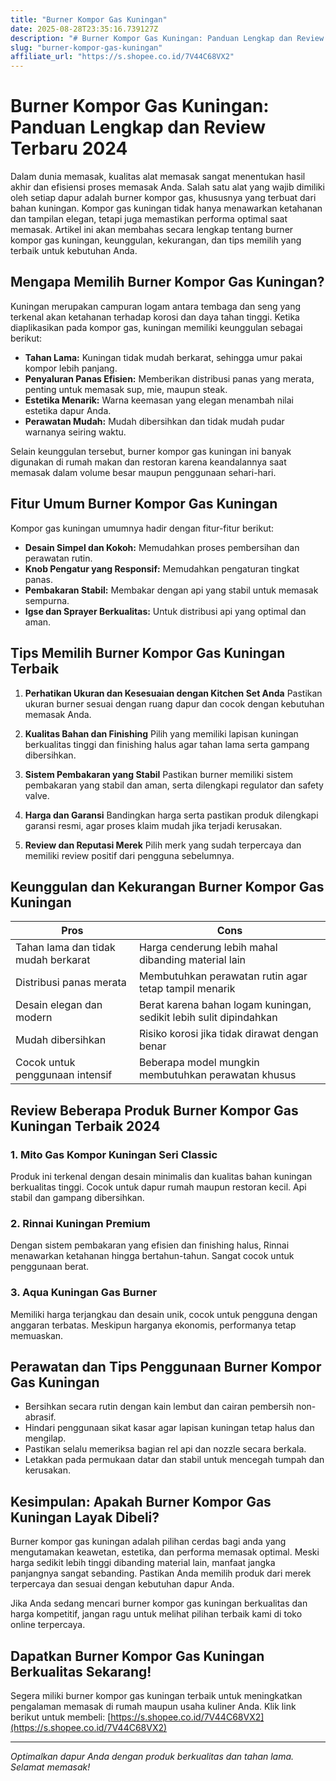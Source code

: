 ```yaml
---
title: "Burner Kompor Gas Kuningan"
date: 2025-08-28T23:35:16.739127Z
description: "# Burner Kompor Gas Kuningan: Panduan Lengkap dan Review Terbaru 2024..."
slug: "burner-kompor-gas-kuningan"
affiliate_url: "https://s.shopee.co.id/7V44C68VX2"
---
```

# Burner Kompor Gas Kuningan: Panduan Lengkap dan Review Terbaru 2024

Dalam dunia memasak, kualitas alat memasak sangat menentukan hasil akhir dan efisiensi proses memasak Anda. Salah satu alat yang wajib dimiliki oleh setiap dapur adalah burner kompor gas, khususnya yang terbuat dari bahan kuningan. Kompor gas kuningan tidak hanya menawarkan ketahanan dan tampilan elegan, tetapi juga memastikan performa optimal saat memasak. Artikel ini akan membahas secara lengkap tentang burner kompor gas kuningan, keunggulan, kekurangan, dan tips memilih yang terbaik untuk kebutuhan Anda.

## Mengapa Memilih Burner Kompor Gas Kuningan?

Kuningan merupakan campuran logam antara tembaga dan seng yang terkenal akan ketahanan terhadap korosi dan daya tahan tinggi. Ketika diaplikasikan pada kompor gas, kuningan memiliki keunggulan sebagai berikut:
- **Tahan Lama:** Kuningan tidak mudah berkarat, sehingga umur pakai kompor lebih panjang.
- **Penyaluran Panas Efisien:** Memberikan distribusi panas yang merata, penting untuk memasak sup, mie, maupun steak.
- **Estetika Menarik:** Warna keemasan yang elegan menambah nilai estetika dapur Anda.
- **Perawatan Mudah:** Mudah dibersihkan dan tidak mudah pudar warnanya seiring waktu.

Selain keunggulan tersebut, burner kompor gas kuningan ini banyak digunakan di rumah makan dan restoran karena keandalannya saat memasak dalam volume besar maupun penggunaan sehari-hari.

## Fitur Umum Burner Kompor Gas Kuningan

Kompor gas kuningan umumnya hadir dengan fitur-fitur berikut:
- **Desain Simpel dan Kokoh:** Memudahkan proses pembersihan dan perawatan rutin.
- **Knob Pengatur yang Responsif:** Memudahkan pengaturan tingkat panas.
- **Pembakaran Stabil:** Membakar dengan api yang stabil untuk memasak sempurna.
- **Igse dan Sprayer Berkualitas:** Untuk distribusi api yang optimal dan aman.

## Tips Memilih Burner Kompor Gas Kuningan Terbaik

1. **Perhatikan Ukuran dan Kesesuaian dengan Kitchen Set Anda**
   Pastikan ukuran burner sesuai dengan ruang dapur dan cocok dengan kebutuhan memasak Anda.

2. **Kualitas Bahan dan Finishing**
   Pilih yang memiliki lapisan kuningan berkualitas tinggi dan finishing halus agar tahan lama serta gampang dibersihkan.

3. **Sistem Pembakaran yang Stabil**
   Pastikan burner memiliki sistem pembakaran yang stabil dan aman, serta dilengkapi regulator dan safety valve.

4. **Harga dan Garansi**
   Bandingkan harga serta pastikan produk dilengkapi garansi resmi, agar proses klaim mudah jika terjadi kerusakan.

5. **Review dan Reputasi Merek**
   Pilih merk yang sudah terpercaya dan memiliki review positif dari pengguna sebelumnya.

## Keunggulan dan Kekurangan Burner Kompor Gas Kuningan

| **Pros** | **Cons** |
|------------------------------|------------------------------|
| Tahan lama dan tidak mudah berkarat | Harga cenderung lebih mahal dibanding material lain |
| Distribusi panas merata | Membutuhkan perawatan rutin agar tetap tampil menarik |
| Desain elegan dan modern | Berat karena bahan logam kuningan, sedikit lebih sulit dipindahkan |
| Mudah dibersihkan | Risiko korosi jika tidak dirawat dengan benar |
| Cocok untuk penggunaan intensif | Beberapa model mungkin membutuhkan perawatan khusus |

## Review Beberapa Produk Burner Kompor Gas Kuningan Terbaik 2024

### 1. Mito Gas Kompor Kuningan Seri Classic
Produk ini terkenal dengan desain minimalis dan kualitas bahan kuningan berkualitas tinggi. Cocok untuk dapur rumah maupun restoran kecil. Api stabil dan gampang dibersihkan.

### 2. Rinnai Kuningan Premium
Dengan sistem pembakaran yang efisien dan finishing halus, Rinnai menawarkan ketahanan hingga bertahun-tahun. Sangat cocok untuk penggunaan berat.

### 3. Aqua Kuningan Gas Burner
Memiliki harga terjangkau dan desain unik, cocok untuk pengguna dengan anggaran terbatas. Meskipun harganya ekonomis, performanya tetap memuaskan.

## Perawatan dan Tips Penggunaan Burner Kompor Gas Kuningan

- Bersihkan secara rutin dengan kain lembut dan cairan pembersih non-abrasif.
- Hindari penggunaan sikat kasar agar lapisan kuningan tetap halus dan mengilap.
- Pastikan selalu memeriksa bagian rel api dan nozzle secara berkala.
- Letakkan pada permukaan datar dan stabil untuk mencegah tumpah dan kerusakan.

## Kesimpulan: Apakah Burner Kompor Gas Kuningan Layak Dibeli?

Burner kompor gas kuningan adalah pilihan cerdas bagi anda yang mengutamakan keawetan, estetika, dan performa memasak optimal. Meski harga sedikit lebih tinggi dibanding material lain, manfaat jangka panjangnya sangat sebanding. Pastikan Anda memilih produk dari merek terpercaya dan sesuai dengan kebutuhan dapur Anda.

Jika Anda sedang mencari burner kompor gas kuningan berkualitas dan harga kompetitif, jangan ragu untuk melihat pilihan terbaik kami di toko online terpercaya.

## Dapatkan Burner Kompor Gas Kuningan Berkualitas Sekarang!

Segera miliki burner kompor gas kuningan terbaik untuk meningkatkan pengalaman memasak di rumah maupun usaha kuliner Anda. Klik link berikut untuk membeli: [https://s.shopee.co.id/7V44C68VX2](https://s.shopee.co.id/7V44C68VX2)

---

*Optimalkan dapur Anda dengan produk berkualitas dan tahan lama. Selamat memasak!*